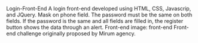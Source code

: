Login-Front-End
A login front-end developed using HTML, CSS, Javascrip, and JQuery.
Mask on phone field.
The password must be the same on both fields.
If the password is the same and all fields are filled in, the register button shows the data through an alert.
Front-end image: front-end Front-end challenge originally proposed by Mirum agency.
